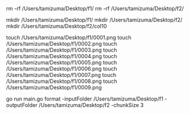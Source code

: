 rm -rf /Users/tamizuma/Desktop/f1/
rm -rf /Users/tamizuma/Desktop/f2/

mkdir /Users/tamizuma/Desktop/f1/
mkdir /Users/tamizuma/Desktop/f2/
mkdir /Users/tamizuma/Desktop/f2/col10

touch /Users/tamizuma/Desktop/f1/0001.png
touch /Users/tamizuma/Desktop/f1/0002.png
touch /Users/tamizuma/Desktop/f1/0003.png
touch /Users/tamizuma/Desktop/f1/0004.png
touch /Users/tamizuma/Desktop/f1/0005.png
touch /Users/tamizuma/Desktop/f1/0006.png
touch /Users/tamizuma/Desktop/f1/0007.png
touch /Users/tamizuma/Desktop/f1/0008.png
touch /Users/tamizuma/Desktop/f1/0009.png

go run main.go format -inputFolder /Users/tamizuma/Desktop/f1 -outputFolder /Users/tamizuma/Desktop/f2 -chunkSize 3
